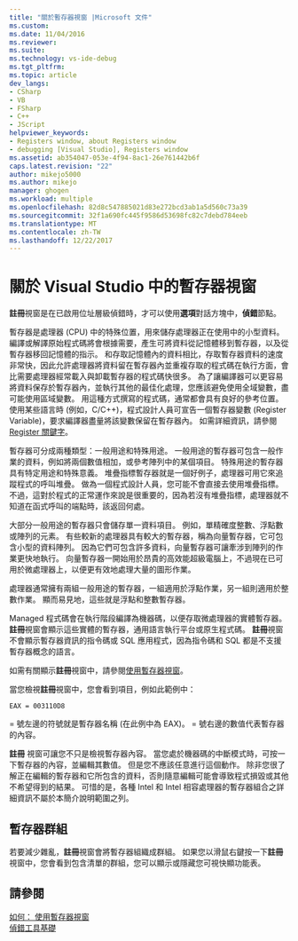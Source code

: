 ```yaml
---
title: "關於暫存器視窗 |Microsoft 文件"
ms.custom: 
ms.date: 11/04/2016
ms.reviewer: 
ms.suite: 
ms.technology: vs-ide-debug
ms.tgt_pltfrm: 
ms.topic: article
dev_langs:
- CSharp
- VB
- FSharp
- C++
- JScript
helpviewer_keywords:
- Registers window, about Registers window
- debugging [Visual Studio], Registers window
ms.assetid: ab354047-053e-4f94-8ac1-26e761442b6f
caps.latest.revision: "22"
author: mikejo5000
ms.author: mikejo
manager: ghogen
ms.workload: multiple
ms.openlocfilehash: 82d8c547885021d83e272bcd3ab1a5d560c73a39
ms.sourcegitcommit: 32f1a690fc445f9586d53698fc82c7debd784eeb
ms.translationtype: MT
ms.contentlocale: zh-TW
ms.lasthandoff: 12/22/2017
---
```

# <a name="about-the-registers-window-in-visual-studio"></a>關於 Visual Studio 中的暫存器視窗
**註冊**視窗是在已啟用位址層級偵錯時，才可以使用**選項**對話方塊中，**偵錯**節點。  
  
 暫存器是處理器 (CPU) 中的特殊位置，用來儲存處理器正在使用中的小型資料。 編譯或解譯原始程式碼將會根據需要，產生可將資料從記憶體移到暫存器，以及從暫存器移回記憶體的指示。 和存取記憶體內的資料相比，存取暫存器資料的速度非常快，因此允許處理器將資料留在暫存器內並重複存取的程式碼在執行方面，會比需要處理器經常載入與卸載暫存器的程式碼快很多。 為了讓編譯器可以更容易將資料保存於暫存器內，並執行其他的最佳化處理，您應該避免使用全域變數，盡可能使用區域變數。 用這種方式撰寫的程式碼，通常都會具有良好的參考位置。 使用某些語言時 (例如，C/C++)，程式設計人員可宣告一個暫存器變數 (Register Variable)，要求編譯器盡量將該變數保留在暫存器內。 如需詳細資訊，請參閱[Register 關鍵字](http://msdn.microsoft.com/en-us/5b66905a-2f7f-4918-bb55-5e66d4bc50f9)。  
  
 暫存器可分成兩種類型：一般用途和特殊用途。 一般用途的暫存器可包含一般作業的資料，例如將兩個數值相加，或參考陣列中的某個項目。 特殊用途的暫存器具有特定用途和特殊意義。 堆疊指標暫存器就是一個好例子，處理器可用它來追蹤程式的呼叫堆疊。 做為一個程式設計人員，您可能不會直接去使用堆疊指標。 不過，這對於程式的正常運作來說是很重要的，因為若沒有堆疊指標，處理器就不知道在函式呼叫的端點時，該返回何處。  
  
 大部分一般用途的暫存器只會儲存單一資料項目。 例如，單精確度整數、浮點數或陣列的元素。 有些較新的處理器具有較大的暫存器，稱為向量暫存器，它可包含小型的資料陣列。 因為它們可包含許多資料，向量暫存器可讓牽涉到陣列的作業更快地執行。 向量暫存器一開始用於昂貴的高效能超級電腦上，不過現在已可用於微處理器上，以便更有效地處理大量的圖形作業。  
  
 處理器通常擁有兩組一般用途的暫存器，一組適用於浮點作業，另一組則適用於整數作業。 顯而易見地，這些就是浮點和整數暫存器。  
  
 Managed 程式碼會在執行階段編譯為機器碼，以便存取微處理器的實體暫存器。 **註冊**視窗會顯示這些實體的暫存器，通用語言執行平台或原生程式碼。 **註冊**視窗不會顯示暫存器資訊的指令碼或 SQL 應用程式，因為指令碼和 SQL 都是不支援暫存器概念的語言。  
  
 如需有關顯示**註冊**視窗中，請參閱[使用暫存器視窗](../debugger/how-to-use-the-registers-window.md)。  
  
 當您檢視**註冊**視窗中，您會看到項目，例如此範例中：  
  
```  
EAX = 003110D8  
```  
  
 = 號左邊的符號就是暫存器名稱 (在此例中為 EAX)。 = 號右邊的數值代表暫存器的內容。  
  
 **註冊** 視窗可讓您不只是檢視暫存器內容。 當您處於機器碼的中斷模式時，可按一下暫存器的內容，並編輯其數值。 但是您不應該任意進行這個動作。 除非您很了解正在編輯的暫存器和它所包含的資料，否則隨意編輯可能會導致程式損毀或其他不希望得到的結果。 可惜的是，各種 Intel 和 Intel 相容處理器的暫存器組合之詳細資訊不屬於本簡介說明範圍之列。  
  
## <a name="register-groups"></a>暫存器群組  
 若要減少雜亂，**註冊**視窗會將暫存器組織成群組。 如果您以滑鼠右鍵按一下**註冊**視窗中，您會看到包含清單的群組，您可以顯示或隱藏您可視快顯功能表。  
  
## <a name="see-also"></a>請參閱  
 [如何： 使用暫存器視窗](../debugger/how-to-use-the-registers-window.md)   
 [偵錯工具基礎](../debugger/debugger-basics.md)